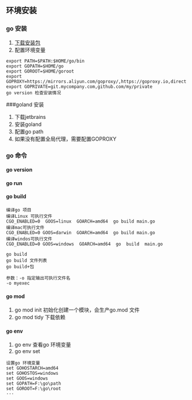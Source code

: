 ## 环境安装
### go 安装
1. [下载安装包](https://go.dev/dl/)
2. 配置环境变量
```  
export PATH=$PATH:$HOME/go/bin
export GOPATH=$HOME/go
export GOROOT=$HOME/goroot
export GOPROXY=https://mirrors.aliyun.com/goproxy/,https://goproxy.io,direct
export GOPRIVATE=git.mycompany.com,github.com/my/private
go version 检查安装情况
```
###goland 安装
1. 下载jetbrains
2. 安装goland
3. 配置go path
4. 如果没有配置全局代理，需要配置GOPROXY

### go 命令
#### go version
#### go run
#### go build
```   
编译go 项目
编译Linux 可执行文件
CGO_ENABLED=0  GOOS=linux  GOARCH=amd64  go build main.go
编译mac可执行文件
CGO_ENABLED=0 GOOS=darwin  GOARCH=amd64  go build main.go
编译windos可执行文件
CGO_ENABLED=0 GOOS=windows  GOARCH=amd64  go  build  main.go

go build
go build 文件列表
go build+包

参数：-o 指定输出可执行文件名
-o myexec 
```
#### go mod
1. go mod init
初始化创建一个模块，会生产go.mod 文件
2. go mod tidy
下载依赖
#### go env
1. go env 
查看go 环境变量
2. go env set
```  
设置go 环境变量
set GOHOSTARCH=amd64
set GOHOSTOS=windows
set GOOS=windows
set GOPATH=F:\go\path
set GOROOT=F:\go\root
···
```
